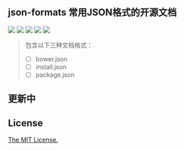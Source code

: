 ## json-formats 常用JSON格式的开源文档

![](https://img.shields.io/badge/vue-2.5.2-green.svg) ![](https://img.shields.io/badge/vue--router-3.0.1-green.svg) ![](https://img.shields.io/badge/npm-%3E%3D%203.0.0-green.svg) ![](https://img.shields.io/badge/node-%3E%3D%204.0.0-green.svg) ![](https://img.shields.io/badge/License-MIT-blue.svg)


> 包含以下三种文档格式：
> 
> * [ ] bower.json
> * [ ] install.json
> * [ ] package.json

<!-- ## Build Setup

``` bash
# install dependencies
npm install

# serve with hot reload at localhost:8080
npm run dev

# build for production with minification
npm run build

# build for production and view the bundle analyzer report
npm run build --report
```

For a detailed explanation on how things work, check out the [guide](http://vuejs-templates.github.io/webpack/) and [docs for vue-loader](http://vuejs.github.io/vue-loader). -->

## 更新中

## License
[The MIT License.](https://github.com/transloadit/uppy/blob/master/LICENSE)


